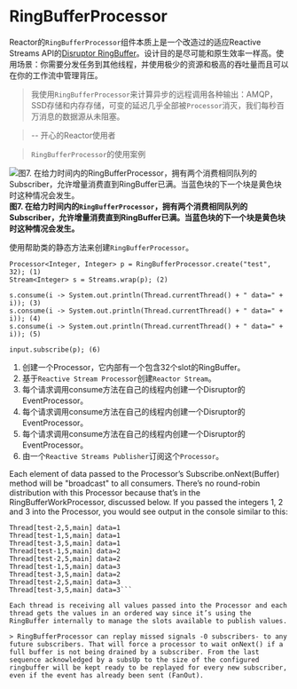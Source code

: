 # RingBufferProcessor
Reactor的`RingBufferProcessor`组件本质上是一个改造过的适应Reactive Streams API的[Disruptor RingBuffer](https://github.com/LMAX-Exchange/disruptor)。设计目的是尽可能和原生效率一样高。使用场景：你需要分发任务到其他线程，并使用极少的资源和极高的吞吐量而且可以在你的工作流中管理背压。

> 我使用`RingBufferProcessor`来计算异步的远程调用各种输出：AMQP，SSD存储和内存存储，可变的延迟几乎全部被`Processor`消灭，我们每秒百万消息的数据源从未阻塞。

> -- 开心的Reactor使用者

> `RingBufferProcessor`的使用案例

![图7. 在给力时间内的RingBufferProcessor，拥有两个消费相同队列的Subscriber，允许增量消费直到RingBuffer已满。当蓝色块的下一个块是黄色块时这种情况会发生。](http://projectreactor.io/docs/reference/images/RBP.png)
**图7. 在给力时间内的`RingBufferProcessor`，拥有两个消费相同队列的Subscriber，允许增量消费直到RingBuffer已满。当蓝色块的下一个块是黄色块时这种情况会发生。**

使用帮助类的静态方法来创建`RingBufferProcessor`。

```
Processor<Integer, Integer> p = RingBufferProcessor.create("test", 32); (1)
Stream<Integer> s = Streams.wrap(p); (2)

s.consume(i -> System.out.println(Thread.currentThread() + " data=" + i)); (3)
s.consume(i -> System.out.println(Thread.currentThread() + " data=" + i)); (4)
s.consume(i -> System.out.println(Thread.currentThread() + " data=" + i)); (5)

input.subscribe(p); (6)
```

1. 创建一个Processor，它内部有一个包含32个slot的RingBuffer。
2. 基于`Reactive Stream Processor`创建`Reactor Stream`。
3. 每个请求调用consume方法在自己的线程内创建一个Disruptor的EventProcessor。
4. 每个请求调用consume方法在自己的线程内创建一个Disruptor的EventProcessor。
5. 每个请求调用consume方法在自己的线程内创建一个Disruptor的EventProcessor。
6. 由一个`Reactive Streams Publisher`订阅这个`Processor`。

Each element of data passed to the Processor’s Subscribe.onNext(Buffer) method will be "broadcast" to all consumers. There’s no round-robin distribution with this Processor because that’s in the RingBufferWorkProcessor, discussed below. If you passed the integers 1, 2 and 3 into the Processor, you would see output in the console similar to this:

```
Thread[test-2,5,main] data=1
Thread[test-1,5,main] data=1
Thread[test-3,5,main] data=1
Thread[test-1,5,main] data=2
Thread[test-2,5,main] data=2
Thread[test-1,5,main] data=3
Thread[test-3,5,main] data=2
Thread[test-2,5,main] data=3
Thread[test-3,5,main] data=3```

Each thread is receiving all values passed into the Processor and each thread gets the values in an ordered way since it’s using the RingBuffer internally to manage the slots available to publish values.

> RingBufferProcessor can replay missed signals -0 subscribers- to any future subscribers. That will force a processor to wait onNext() if a full buffer is not being drained by a subscriber. From the last sequence acknowledged by a subsUp to the size of the configured ringbuffer will be kept ready to be replayed for every new subscriber, even if the event has already been sent (FanOut).
